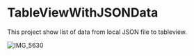 # TableViewWithJSONData
This project show list of data from local JSON file to tableview.

![IMG_5630](https://user-images.githubusercontent.com/32384820/54898173-308ad300-4ef1-11e9-9276-c5ec31e44028.PNG)
